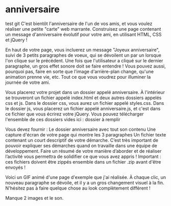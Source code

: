 # anniversaire
test git
C'est bientôt l'anniversaire de l'un de vos amis, et vous voulez réaliser une petite "carte" web marrante. Construisez une page contenant un message d'anniversaire évolutif pour votre ami, en utilisant HTML, CSS et jQuery !
 
En haut de votre page, vous incluerez un message "Joyeux anniversaire", suivi de 3 petits paragraphes de voeux, qui se dévoilent un par un lorsque l'on clique sur le précédent. Une fois que l'utilisateur a cliqué sur le dernier paragraphe, un gros effet sonore doit se faire entendre ! Vous pouvez aussi, pourquoi pas, faire en sorte que l'image d'arrière-plan change, qu'une animation prenne vie, etc. Tout ce que vous voudrez pour illuminer la journée de votre ami.
 
Vous placerez votre projet dans un dossier appelé anniversaire. À l'intérieur se trouveront un fichier appelé index.html et deux autres dossiers appelés css et js. Dans le dossier css, vous aurez un fichier appelé styles.css. Dans le dossier js, vous placerez un fichier appelé anniversaire.js, et c'est dans ce fichier que vous écrirez votre jQuery. Vous pouvez télécharger l'ensemble de ces dossiers vides ici : dossier à remplir
 
Vous devez fournir :
Le dossier anniversaire avec tout son contenu
Une capture d'écran de votre page qui montre les 3 paragraphes
Un fichier texte contenant un court descriptif de votre démarche. C’est très important de pouvoir expliquer ses démarches quand on travaille dans une équipe de développement. Faire un résumé de votre manière d’aborder et de réaliser l’activité vous permettra de solidifier ce que vous avez appris !
Important : ces fichiers doivent être zippés ensemble dans un fichier .zip avant d'être envoyés !

Voici un GIF animé d'une page d'exemple que j'ai réalisée. À chaque clic, un nouveau paragraphe se dévoile, et il y a un gros changement visuel à la fin. N'hésitez pas à faire quelque chose au look complètement différent !

Manque 2 images et le son.
